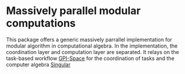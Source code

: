 # Massively parallel modular computations

This package offers a generic massively parrallel implementation for modular algorithm in computational algebra. In the implementation, the coordination layer and computation layer are separated.  It relays on the task-based workflow  [GPI-Space](http://www.gpi-space.de/) for the coordination of tasks and the computer algebra [Singular](https://www.singular.uni-kl.de/) 
